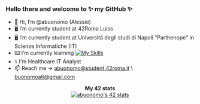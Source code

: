 ### Hello there and welcome to ✨ my GitHub ✨
- 👋 Hi, I’m @abuonomo (Alessio)
- 🖥 I’m currently student at 42Roma Luiss
- 🖥 I’m currently student at Universitá degli studi di Napoli "Parthenope" in Scienze Informatiche (IT)
- ⌨️ I’m currently learning [![My Skills](https://skillicons.dev/icons?i=js,html,css,wasm)](https://skillicons.dev)
- ⚕️ I'm Healthcare IT Analyst
- 📫 Reach me -> abuonomo@student.42roma.it \ buonomoa6@gmail.com

<div align="center">
	<table>
		<tr>
			<b>My 42 stats</b></br>
		</tr>
		<tr>
	<a href="https://github.com/JaeSeoKim/badge42">
		<img src="https://badge42.vercel.app/api/v2/cldvvxzsm00060fmse1mrp8h8/stats?cursusId=21&coalitionId=124" alt="abuonomo's 42 stats" /></a>
	</a>
		</td>
		</tr>
	</table>
</div>

